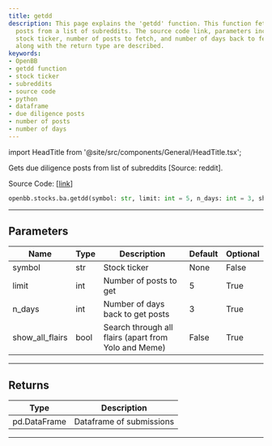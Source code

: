 ```yaml
---
title: getdd
description: This page explains the 'getdd' function. This function fetches due diligence
  posts from a list of subreddits. The source code link, parameters including the
  stock ticker, number of posts to fetch, and number of days back to fetch the posts,
  along with the return type are described.
keywords:
- OpenBB
- getdd function
- stock ticker
- subreddits
- source code
- python
- dataframe
- due diligence posts
- number of posts
- number of days
---
```


import HeadTitle from '@site/src/components/General/HeadTitle.tsx';

<HeadTitle title="getdd - Ba - Stocks - Reference | OpenBB SDK Docs" />

Gets due diligence posts from list of subreddits [Source: reddit].

Source Code: [[link](https://github.com/OpenBB-finance/OpenBBTerminal/tree/main/openbb_terminal/common/behavioural_analysis/reddit_model.py#L711)]

```python
openbb.stocks.ba.getdd(symbol: str, limit: int = 5, n_days: int = 3, show_all_flairs: bool = False)
```

---

## Parameters

| Name | Type | Description | Default | Optional |
| ---- | ---- | ----------- | ------- | -------- |
| symbol | str | Stock ticker | None | False |
| limit | int | Number of posts to get | 5 | True |
| n_days | int | Number of days back to get posts | 3 | True |
| show_all_flairs | bool | Search through all flairs (apart from Yolo and Meme) | False | True |


---

## Returns

| Type | Description |
| ---- | ----------- |
| pd.DataFrame | Dataframe of submissions |
---
